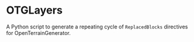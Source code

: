 # OTGLayers
A Python script to generate a repeating cycle of `ReplacedBlocks` directives for OpenTerrainGenerator.
